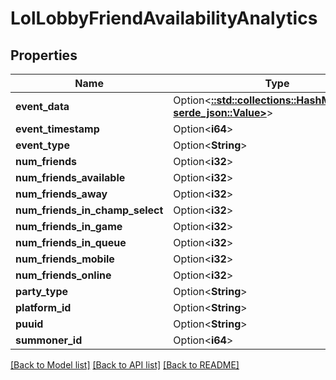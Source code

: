 # LolLobbyFriendAvailabilityAnalytics

## Properties

Name | Type | Description | Notes
------------ | ------------- | ------------- | -------------
**event_data** | Option<[**::std::collections::HashMap<String, serde_json::Value>**](serde_json::Value.md)> |  | [optional]
**event_timestamp** | Option<**i64**> |  | [optional]
**event_type** | Option<**String**> |  | [optional]
**num_friends** | Option<**i32**> |  | [optional]
**num_friends_available** | Option<**i32**> |  | [optional]
**num_friends_away** | Option<**i32**> |  | [optional]
**num_friends_in_champ_select** | Option<**i32**> |  | [optional]
**num_friends_in_game** | Option<**i32**> |  | [optional]
**num_friends_in_queue** | Option<**i32**> |  | [optional]
**num_friends_mobile** | Option<**i32**> |  | [optional]
**num_friends_online** | Option<**i32**> |  | [optional]
**party_type** | Option<**String**> |  | [optional]
**platform_id** | Option<**String**> |  | [optional]
**puuid** | Option<**String**> |  | [optional]
**summoner_id** | Option<**i64**> |  | [optional]

[[Back to Model list]](../README.md#documentation-for-models) [[Back to API list]](../README.md#documentation-for-api-endpoints) [[Back to README]](../README.md)


